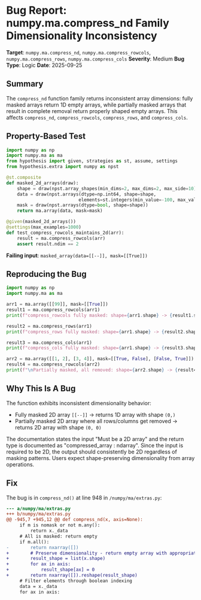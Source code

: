 # Bug Report: numpy.ma.compress_nd Family Dimensionality Inconsistency

**Target**: `numpy.ma.compress_nd`, `numpy.ma.compress_rowcols`, `numpy.ma.compress_rows`, `numpy.ma.compress_cols`
**Severity**: Medium
**Bug Type**: Logic
**Date**: 2025-09-25

## Summary

The `compress_nd` function family returns inconsistent array dimensions: fully masked arrays return 1D empty arrays, while partially masked arrays that result in complete removal return properly shaped empty arrays. This affects `compress_nd`, `compress_rowcols`, `compress_rows`, and `compress_cols`.

## Property-Based Test

```python
import numpy as np
import numpy.ma as ma
from hypothesis import given, strategies as st, assume, settings
from hypothesis.extra import numpy as npst

@st.composite
def masked_2d_arrays(draw):
    shape = draw(npst.array_shapes(min_dims=2, max_dims=2, max_side=10))
    data = draw(npst.arrays(dtype=np.int64, shape=shape,
                           elements=st.integers(min_value=-100, max_value=100)))
    mask = draw(npst.arrays(dtype=bool, shape=shape))
    return ma.array(data, mask=mask)

@given(masked_2d_arrays())
@settings(max_examples=1000)
def test_compress_rowcols_maintains_2d(arr):
    result = ma.compress_rowcols(arr)
    assert result.ndim == 2
```

**Failing input**: `masked_array(data=[[--]], mask=[[True]])`

## Reproducing the Bug

```python
import numpy as np
import numpy.ma as ma

arr1 = ma.array([[99]], mask=[[True]])
result1 = ma.compress_rowcols(arr1)
print(f"compress_rowcols fully masked: shape={arr1.shape} -> {result1.shape}, ndim={arr1.ndim} -> {result1.ndim}")

result2 = ma.compress_rows(arr1)
print(f"compress_rows fully masked: shape={arr1.shape} -> {result2.shape}, ndim={arr1.ndim} -> {result2.ndim}")

result3 = ma.compress_cols(arr1)
print(f"compress_cols fully masked: shape={arr1.shape} -> {result3.shape}, ndim={arr1.ndim} -> {result3.ndim}")

arr2 = ma.array([[1, 2], [3, 4]], mask=[[True, False], [False, True]])
result4 = ma.compress_rowcols(arr2)
print(f"\nPartially masked, all removed: shape={arr2.shape} -> {result4.shape}, ndim={arr2.ndim} -> {result4.ndim}")
```

## Why This Is A Bug

The function exhibits inconsistent dimensionality behavior:
- Fully masked 2D array `[[--]]` → returns 1D array with shape `(0,)`
- Partially masked 2D array where all rows/columns get removed → returns 2D array with shape `(0, 0)`

The documentation states the input "Must be a 2D array" and the return type is documented as "compressed_array : ndarray". Since the input is required to be 2D, the output should consistently be 2D regardless of masking patterns. Users expect shape-preserving dimensionality from array operations.

## Fix

The bug is in `compress_nd()` at line 948 in `/numpy/ma/extras.py`:

```diff
--- a/numpy/ma/extras.py
+++ b/numpy/ma/extras.py
@@ -945,7 +945,12 @@ def compress_nd(x, axis=None):
     if m is nomask or not m.any():
         return x._data
     # All is masked: return empty
     if m.all():
-        return nxarray([])
+        # Preserve dimensionality - return empty array with appropriate shape
+        result_shape = list(x.shape)
+        for ax in axis:
+            result_shape[ax] = 0
+        return nxarray([]).reshape(result_shape)
     # Filter elements through boolean indexing
     data = x._data
     for ax in axis:
```